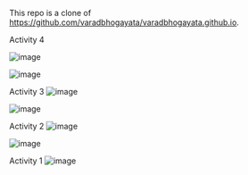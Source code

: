 This repo is a clone of https://github.com/varadbhogayata/varadbhogayata.github.io.

Activity 4

![image](https://github.com/tongandrew2/tongandrew2.github.io/assets/64707450/537ffdb9-4d79-427c-ba47-4275753a7b42)

![image](https://github.com/tongandrew2/tongandrew2.github.io/assets/64707450/a8ef0475-ef8e-49eb-b61e-7f76b5aa8248)


Activity 3
![image](https://github.com/tongandrew2/tongandrew2.github.io/assets/64707450/5c255690-88c6-4feb-bf0f-853cec6f0f9c)

![image](https://github.com/tongandrew2/tongandrew2.github.io/assets/64707450/9906fb3a-f21c-4bb2-b60b-10a68c52fb1c)

Activity 2
![image](https://github.com/tongandrew2/tongandrew2.github.io/assets/64707450/4acd53cb-2f88-4eb2-b516-6b17a575586b)

![image](https://github.com/tongandrew2/tongandrew2.github.io/assets/64707450/14f7e5af-d6d6-4291-8fe1-878ee849c423)


Activity 1
![image](https://github.com/tongandrew2/tongandrew2.github.io/assets/64707450/a8bce394-254f-4045-b33c-ac3dbab0dcfc)
